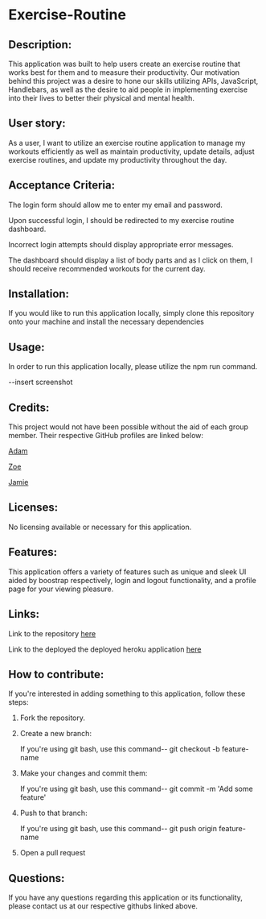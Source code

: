 # Exercise-Routine

## Description:

This application was built to help users create an exercise routine that works best for them and to measure their productivity. Our motivation behind this project was a desire to hone our skills utilizing APIs, JavaScript, Handlebars, as well as the desire to aid people in implementing exercise into their lives to better their physical and mental health.

## User story:

As a user, I want to utilize an exercise routine application to manage my workouts efficiently as well as maintain productivity, update details, adjust exercise routines, and update my productivity throughout the day.

## Acceptance Criteria:

The login form should allow me to enter my email and password.

Upon successful login, I should be redirected to my exercise routine dashboard.

Incorrect login attempts should display appropriate error messages.

The dashboard should display a list of body parts and as I click on them, I should receive recommended workouts for the current day.

## Installation:

If you would like to run this application locally, simply clone this repository onto your machine and install the necessary dependencies 

## Usage:

In order to run this application locally, please utilize the npm run command.

--insert screenshot

## Credits: 

This project would not have been possible without the aid of each group member. Their respective GitHub profiles are linked below:

[Adam](https://github.com/Simplyareed)

[Zoe](https://github.com/zoellaphine)

[Jamie](https://github.com/JamieThompson101)

## Licenses:

No licensing available or necessary for this application.

## Features:

This application offers a variety of features such as unique and sleek UI aided by boostrap respectively, login and logout functionality, and a profile page for your viewing pleasure.

## Links:

Link to the repository [here](https://github.com/Simplyareed/Daily-Routine)

Link to the deployed the deployed heroku application [here](...)

## How to contribute:

If you're interested in adding something to this application, follow these steps:

1. Fork the repository.

2. Create a new branch:

   If you're using git bash, use this command-- git checkout -b feature-name

3. Make your changes and commit them:

   If you're using git bash, use this command-- git commit -m 'Add some feature'

4. Push to that branch:

   If you're using git bash, use this command-- git push origin feature-name
   
5. Open a pull request

## Questions:

If you have any questions regarding this application or its functionality, please contact us at our respective githubs linked above.
